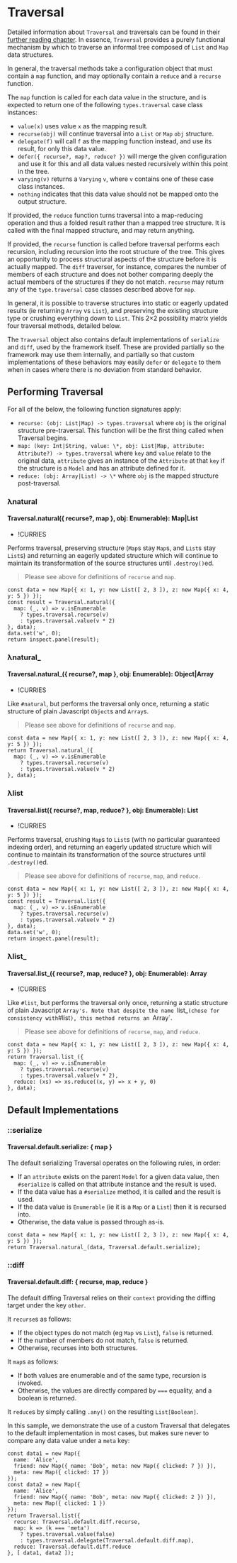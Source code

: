 # Traversal

Detailed information about `Traversal` and traversals can be found in their
[further reading chapter](/further-reading/traversal). In essence, `Traversal`
provides a purely functional mechanism by which to traverse an informal tree
composed of `List` and `Map` data structures.

In general, the traversal methods take a configuration object that must contain
a `map` function, and may optionally contain a `reduce` and a `recurse` function.

The `map` function is called for each data value in the structure, and is expected
to return one of the following `types.traversal` case class instances:

* `value(x)` uses value `x` as the mapping result.
* `recurse(obj)` will continue traversal into a `List` or `Map` `obj` structure.
* `delegate(f)` will call `f` as the mapping function instead, and use its result,
  for only this data value.
* `defer({ recurse?, map?, reduce? })` will merge the given configuration and use it
  for this and all data values nested recursively within this point in the tree.
* `varying(v)` returns a `Varying` `v`, where `v` contains one of these case class
  instances.
* `nothing` indicates that this data value should not be mapped onto the output
  structure.

If provided, the `reduce` function turns traversal into a map-reducing operation
and thus a folded result rather than a mapped tree structure. It is called with
the final mapped structure, and may return anything.

If provided, the `recurse` function is called before traversal performs each recursion,
including recursion into the root structure of the tree. This gives an opportunity
to process structural aspects of the structure before it is actually mapped. The
`diff` traverser, for instance, compares the number of members of each structure
and does not bother comparing deeply the actual members of the structures if they
do not match. `recurse` may return any of the `type.traversal` case classes described
above for `map`.

In general, it is possible to traverse structures into static or eagerly updated
results (ie returning `Array` vs `List`), and preserving the existing structure
type or crushing everything down to `List`. This 2&times;2 possibility matrix
yields four traversal methods, detailed below.

The `Traversal` object also contains default implementations of `serialize` and
`diff`, used by the framework itself. These are provided partially so the framework
may use them internally, and partially so that custom implementations of these
behaviors may easily `defer` or `delegate` to them when in cases where there is
no deviation from standard behavior.

## Performing Traversal

For all of the below, the following function signatures apply:

* `recurse: (obj: List|Map) -> types.traversal` where `obj` is the original structure
  pre-traversal. This function will be the first thing called when Traversal begins.
* `map: (key: Int|String, value: \*, obj: List|Map, attribute: Attribute?) -> types.traversal`
  where `key` and `value` relate to the original data, `attribute` gives an instance
  of the `Attribute` at that `key` if the structure is a `Model` and has an attribute
  defined for it.
* `reduce: (obj: Array|List) -> \*` where `obj` is the mapped structure post-traversal.

### λnatural
#### Traversal.natural({ recurse?, map }, obj: Enumerable): Map|List

* !CURRIES

Performs traversal, preserving structure (`Map`s stay `Map`s, and `List`s stay
`List`s) and returning an eagerly updated structure which will continue to maintain
its transformation of the source structures until `.destroy()`ed.

> Please see above for definitions of `recurse` and `map`.

~~~
const data = new Map({ x: 1, y: new List([ 2, 3 ]), z: new Map({ x: 4, y: 5 }) });
const result = Traversal.natural({
  map: (_, v) => v.isEnumerable
    ? types.traversal.recurse(v)
    : types.traversal.value(v * 2)
}, data);
data.set('w', 0);
return inspect.panel(result);
~~~

### λnatural_
#### Traversal.natural_({ recurse?, map }, obj: Enumerable): Object|Array

* !CURRIES

Like `#natural`, but performs the traversal only once, returning a static structure
of plain Javascript `Object`s and `Array`s.

> Please see above for definitions of `recurse` and `map`.

~~~
const data = new Map({ x: 1, y: new List([ 2, 3 ]), z: new Map({ x: 4, y: 5 }) });
return Traversal.natural_({
  map: (_, v) => v.isEnumerable
    ? types.traversal.recurse(v)
    : types.traversal.value(v * 2)
}, data);
~~~

### λlist
#### Traversal.list({ recurse?, map, reduce? }, obj: Enumerable): List

* !CURRIES

Performs traversal, crushing `Map`s to `List`s (with no particular guaranteed indexing
order), and returning an eagerly updated structure which will continue to maintain
its transformation of the source structures until `.destroy()`ed.

> Please see above for definitions of `recurse`, `map`, and `reduce`.

~~~
const data = new Map({ x: 1, y: new List([ 2, 3 ]), z: new Map({ x: 4, y: 5 }) });
const result = Traversal.list({
  map: (_, v) => v.isEnumerable
    ? types.traversal.recurse(v)
    : types.traversal.value(v * 2)
}, data);
data.set('w', 0);
return inspect.panel(result);
~~~

### λlist_
#### Traversal.list_({ recurse?, map, reduce? }, obj: Enumerable): Array

* !CURRIES

Like `#list`, but performs the traversal only once, returning a static structure
of plain Javascript `Array's. Note that despite the name `list_` (chose for consistency
with `#list`), this method returns an `Array`.

> Please see above for definitions of `recurse`, `map`, and `reduce`.

~~~
const data = new Map({ x: 1, y: new List([ 2, 3 ]), z: new Map({ x: 4, y: 5 }) });
return Traversal.list_({
  map: (_, v) => v.isEnumerable
    ? types.traversal.recurse(v)
    : types.traversal.value(v * 2),
  reduce: (xs) => xs.reduce((x, y) => x + y, 0)
}, data);
~~~

## Default Implementations

### ::serialize
#### Traversal.default.serialize: { map }

The default serializing Traversal operates on the following rules, in order:

* If an `attribute` exists on the parent `Model` for a given data value, then
  `#serialize` is called on that attribute instance and the result is used.
* If the data value has a `#serialize` method, it is called and the result is used.
* If the data value is `Enumerable` (ie it is a `Map` or a `List`) then it is
  recursed into.
* Otherwise, the data value is passed through as-is.

~~~
const data = new Map({ x: 1, y: new List([ 2, 3 ]), z: new Map({ x: 4, y: 5 }) });
return Traversal.natural_(data, Traversal.default.serialize);
~~~

### ::diff
#### Traversal.default.diff: { recurse, map, reduce }

The default diffing Traversal relies on their `context` providing the diffing
target under the key `other`.

It `recurse`s as follows:

* If the object types do not match (eg `Map` vs `List`), `false` is returned.
* If the number of members do not match, `false` is returned.
* Otherwise, recurses into both structures.

It `map`s as follows:

* If both values are enumerable and of the same type, recursion is invoked.
* Otherwise, the values are directly compared by `===` equality, and a boolean
  is returned.

It `reduce`s by simply calling `.any()` on the resulting `List[Boolean]`.

In this sample, we demonstrate the use of a custom Traversal that delegates to
the default implementation in most cases, but makes sure never to compare any
data value under a `meta` key:

~~~
const data1 = new Map({
  name: 'Alice',
  friend: new Map({ name: 'Bob', meta: new Map({ clicked: 7 }) }),
  meta: new Map({ clicked: 17 })
});
const data2 = new Map({
  name: 'Alice',
  friend: new Map({ name: 'Bob', meta: new Map({ clicked: 2 }) }),
  meta: new Map({ clicked: 1 })
});
return Traversal.list({
  recurse: Traversal.default.diff.recurse,
  map: k => (k === 'meta')
    ? types.traversal.value(false)
    : types.traversal.delegate(Traversal.default.diff.map),
  reduce: Traversal.default.diff.reduce
}, [ data1, data2 ]);
~~~

